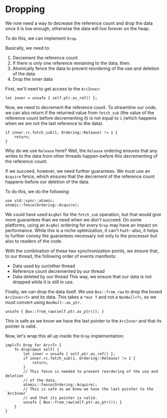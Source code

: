 # Dropping

We now need a way to decrease the reference count and drop the data once it is
low enough, otherwise the data will live forever on the heap.

To do this, we can implement `Drop`.

Basically, we need to:

1. Decrement the reference count
2. If there is only one reference remaining to the data, then:
3. Atomically fence the data to prevent reordering of the use and deletion of
   the data
4. Drop the inner data

First, we'll need to get access to the `ArcInner`:

<!-- ignore: simplified code -->
```rust,ignore
let inner = unsafe { self.ptr.as_ref() };
```

Now, we need to decrement the reference count. To streamline our code, we can
also return if the returned value from `fetch_sub` (the value of the reference
count before decrementing it) is not equal to `1` (which happens when we are not
the last reference to the data).

<!-- ignore: simplified code -->
```rust,ignore
if inner.rc.fetch_sub(1, Ordering::Release) != 1 {
    return;
}
```

Why do we use `Release` here? Well, the `Release` ordering ensures
that any writes to the data from other threads happen-before this
decrementing of the reference count.

If we succeed, however, we need further guarantees. We must use an
`Acquire` fence, which ensures that the decrement of the reference
count happens-before our deletion of the data. 

To do this, we do the following:

<!-- ignore: simplified code -->
```rust,ignore
use std::sync::atomic;
atomic::fence(Ordering::Acquire);
```

We could have used `AcqRel` for the `fetch_sub` operation, but that
would give more guarantees than we need when we *don't* succeed. On
some platforms, using an `AcqRel` ordering for *every* `Drop` may have
an impact on performance. While this is a niche optimization, it can't
hurt--also, it helps to further convey the guarantees necessary not
only to the processor but also to readers of the code.

With the combination of these two synchronization points, we ensure
that, to our thread, the following order of events manifests:
- Data used by our/other thread
- Reference count decremented by our thread
- Data deleted by our thread
This way, we ensure that our data is not dropped while it is still
in use.

Finally, we can drop the data itself. We use `Box::from_raw` to drop the boxed
`ArcInner<T>` and its data. This takes a `*mut T` and not a `NonNull<T>`, so we
must convert using `NonNull::as_ptr`.

<!-- ignore: simplified code -->
```rust,ignore
unsafe { Box::from_raw(self.ptr.as_ptr()); }
```

This is safe as we know we have the last pointer to the `ArcInner` and that its
pointer is valid.

Now, let's wrap this all up inside the `Drop` implementation:

<!-- ignore: simplified code -->
```rust,ignore
impl<T> Drop for Arc<T> {
    fn drop(&mut self) {
        let inner = unsafe { self.ptr.as_ref() };
        if inner.rc.fetch_sub(1, Ordering::Release) != 1 {
            return;
        }
        // This fence is needed to prevent reordering of the use and deletion
        // of the data.
        atomic::fence(Ordering::Acquire);
        // This is safe as we know we have the last pointer to the `ArcInner`
        // and that its pointer is valid.
        unsafe { Box::from_raw(self.ptr.as_ptr()); }
    }
}
```
